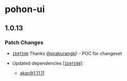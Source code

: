 # pohon-ui

## 1.0.13

### Patch Changes

- [`1b9f590`](https://github.com/vinicunca/akar/commit/1b9f590e7309587f26408b833db60ca2f71c5f52) Thanks [@praburangki](https://github.com/praburangki)! - POC for changeset

- Updated dependencies [[`1b9f590`](https://github.com/vinicunca/akar/commit/1b9f590e7309587f26408b833db60ca2f71c5f52)]:
  - akar@1.11.11

